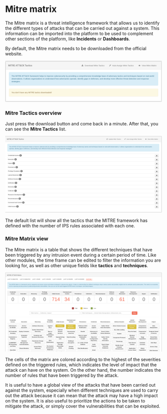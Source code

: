 # Mitre matrix

The Mitre matrix is a threat intelligence framework that allows us to identify the different types of attacks that can be carried out against a system. This information can be imported into the platform to be used to complement other sections of the platform, like **Incidents** or **Dashboards**.

By default, the Mitre matrix needs to be downloaded from the official website. 

![No Mitre downloaded](images/mitre_empty.png)

### Mitre Tactics overview

Just press the download button and come back in a minute. After that, you can see the **Mitre Tactics** list.

![Mitre Tactics](images/mitre_tactics.png)

The default list will show all the tactics that the MITRE framework has defined with the number of IPS rules associated with each one.

### Mitre Matrix view

The Mitre matrix is a table that shows the different techniques that have been triggered by any intrusion event during a certain period of time. Like other modules, the time frame can be edited to filter the information you are looking for, as well as other unique fields like **tactics** and **techniques**.

![Mitre Matrix](images/mitre_matrix.png)

The cells of the matrix are colored according to the highest of the severities defined on the triggered rules, which indicates the level of impact that the attack can have on the system. On the other hand, the number indicates the number of rules that have been triggered by the attack.

It is useful to have a global view of the attacks that have been carried out against the system, especially when different techniques are used to carry out the attack because it can mean that the attack may have a high impact on the system. It is also useful to prioritize the actions to be taken to mitigate the attack, or simply cover the vulnerabilities that can be exploited.